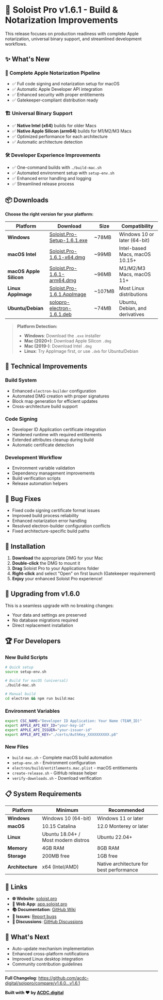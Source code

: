 # 🚀 Soloist Pro v1.6.1 - Build & Notarization Improvements

This release focuses on production readiness with complete Apple notarization, universal binary support, and streamlined development workflows.

## ✨ What's New

### 🔐 **Complete Apple Notarization Pipeline**
- ✅ Full code signing and notarization setup for macOS
- ✅ Automatic Apple Developer API integration
- ✅ Enhanced security with proper entitlements
- ✅ Gatekeeper-compliant distribution ready

### 🏗️ **Universal Binary Support**
- ✅ **Native Intel (x64)** builds for older Macs
- ✅ **Native Apple Silicon (arm64)** builds for M1/M2/M3 Macs
- ✅ Optimized performance for each architecture
- ✅ Automatic architecture detection

### 🛠️ **Developer Experience Improvements**
- ✅ One-command builds with `./build-mac.sh`
- ✅ Automated environment setup with `setup-env.sh`
- ✅ Enhanced error handling and logging
- ✅ Streamlined release process

## 📦 Downloads

**Choose the right version for your platform:**

| Platform | Download | Size | Compatibility |
|----------|----------|------|---------------|
| **Windows** | [Soloist.Pro-Setup-1.6.1.exe](https://github.com/acdc-digital/solopro/releases/download/v1.6.1/Soloist.Pro-Setup-1.6.1.exe) | ~78MB | Windows 10 or later (64-bit) |
| **macOS Intel** | [Soloist.Pro-1.6.1-x64.dmg](https://github.com/acdc-digital/solopro/releases/download/v1.6.1/Soloist.Pro-1.6.1-x64.dmg) | ~99MB | Intel-based Macs, macOS 10.15+ |
| **macOS Apple Silicon** | [Soloist.Pro-1.6.1-arm64.dmg](https://github.com/acdc-digital/solopro/releases/download/v1.6.1/Soloist.Pro-1.6.1-arm64.dmg) | ~96MB | M1/M2/M3 Macs, macOS 11+ |
| **Linux AppImage** | [Soloist.Pro-1.6.1.AppImage](https://github.com/acdc-digital/solopro/releases/download/v1.6.1/Soloist.Pro-1.6.1.AppImage) | ~107MB | Most Linux distributions |
| **Ubuntu/Debian** | [solopro-electron-1.6.1.deb](https://github.com/acdc-digital/solopro/releases/download/v1.6.1/solopro-electron-1.6.1.deb) | ~74MB | Ubuntu, Debian, and derivatives |

> **Platform Detection:**
> - **Windows**: Download the `.exe` installer
> - **Mac (2020+)**: Download Apple Silicon `.dmg`
> - **Mac (2019-)**: Download Intel `.dmg`  
> - **Linux**: Try AppImage first, or use `.deb` for Ubuntu/Debian

## 🔧 Technical Improvements

### **Build System**
- Enhanced `electron-builder` configuration
- Automated DMG creation with proper signatures
- Block map generation for efficient updates
- Cross-architecture build support

### **Code Signing**
- Developer ID Application certificate integration
- Hardened runtime with required entitlements
- Extended attributes cleanup during build
- Automatic certificate detection

### **Development Workflow**
- Environment variable validation
- Dependency management improvements
- Build verification scripts
- Release automation helpers

## 🐛 Bug Fixes

- Fixed code signing certificate format issues
- Improved build process reliability  
- Enhanced notarization error handling
- Resolved electron-builder configuration conflicts
- Fixed architecture-specific build paths

## 🚀 Installation

1. **Download** the appropriate DMG for your Mac
2. **Double-click** the DMG to mount it
3. **Drag** Soloist Pro to your Applications folder
4. **Right-click** and select "Open" on first launch (Gatekeeper requirement)
5. **Enjoy** your enhanced Soloist Pro experience!

## 🔄 Upgrading from v1.6.0

This is a seamless upgrade with no breaking changes:
- Your data and settings are preserved
- No database migrations required
- Direct replacement installation

## 🏆 For Developers

### **New Build Scripts**
```bash
# Quick setup
source setup-env.sh

# Build for macOS (universal)
./build-mac.sh

# Manual build
cd electron && npm run build:mac
```

### **Environment Variables**
```bash
export CSC_NAME="Developer ID Application: Your Name (TEAM_ID)"
export APPLE_API_KEY_ID="your-key-id"
export APPLE_API_ISSUER="your-issuer-id"
export APPLE_API_KEY="./certs/AuthKey_XXXXXXXXXX.p8"
```

### **New Files**
- `build-mac.sh` - Complete macOS build automation
- `setup-env.sh` - Environment configuration
- `electron/build/entitlements.mac.plist` - macOS entitlements
- `create-release.sh` - GitHub release helper
- `verify-downloads.sh` - Download verification

## 📋 System Requirements

| Platform | Minimum | Recommended |
|----------|---------|-------------|
| **Windows** | Windows 10 (64-bit) | Windows 11 or later |
| **macOS** | 10.15 Catalina | 12.0 Monterey or later |
| **Linux** | Ubuntu 18.04+ / Most modern distros | Ubuntu 22.04+ |
| **Memory** | 4GB RAM | 8GB RAM |
| **Storage** | 200MB free | 1GB free |
| **Architecture** | x64 (Intel/AMD) | Native architecture for best performance |

## 🔗 Links

- **🌐 Website**: [soloist.pro](https://soloist.pro)
- **📱 Web App**: [app.soloist.pro](https://app.soloist.pro)
- **📚 Documentation**: [GitHub Wiki](https://github.com/acdc-digital/solopro/wiki)
- **🐛 Issues**: [Report bugs](https://github.com/acdc-digital/solopro/issues)
- **💬 Discussions**: [GitHub Discussions](https://github.com/acdc-digital/solopro/discussions)

## 🎯 What's Next

- Auto-update mechanism implementation
- Enhanced cross-platform notifications
- Improved Linux desktop integration
- Community contribution guidelines

---

**Full Changelog**: https://github.com/acdc-digital/solopro/compare/v1.6.0...v1.6.1

**Built with ❤️ by [ACDC.digital](https://acdc.digital)** 